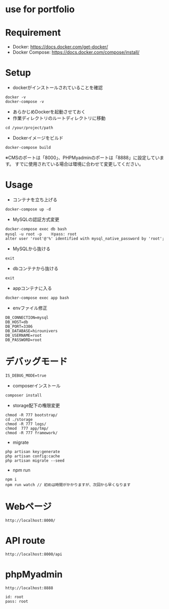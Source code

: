 # use for portfolio


# Requirement
- Docker: https://docs.docker.com/get-docker/
- Docker Compose: https://docs.docker.com/compose/install/

# Setup
- dockerがインストールされていることを確認
```
docker -v
docker-compose -v
```

- あらかじめDockerを起動させておく
- 作業ディレクトリのルートディレクトリに移動
```
cd /your/project/path
```
- Dockerイメージをビルド
```
docker-compose build
```

※CMSのポートは「8000」、PHPMyadminのポートは「8888」に設定しています。 すでに使用されている場合は環境に合わせて変更してください。

# Usage
- コンテナを立ち上げる
```
docker-compose up -d
```
- MySQLの認証方式変更
```
docker-compose exec db bash
mysql -u root -p    ※pass: root
alter user 'root'@'%' identified with mysql_native_password by 'root';
```
- MySQLから抜ける
```
exit
```
- dbコンテナから抜ける
```
exit
```
- appコンテナに入る
```
docker-compose exec app bash
```
- envファイル修正
```
DB_CONNECTION=mysql
DB_HOST=db
DB_PORT=3306
DB_DATABASE=hirounivers
DB_USERNAME=root
DB_PASSWORD=root
```

# デバッグモード
```
IS_DEBUG_MODE=true
```
- composerインストール
```
composer install
```
- storage配下の権限変更
```
chmod -R 777 bootstrap/
cd ./storage
chmod -R 777 logs/
chmod  777 app/tmp/
chmod -R 777 framework/
```
- migrate
```
php artisan key:generate
php artisan config:cache
php artisan migrate --seed
```
- npm run
```
npm i
npm run watch // 初めは時間がかかりますが、次回から早くなります
```

# Webページ
```
http://localhost:8000/
```

# API route
```
http://localhost:8000/api
```

# phpMyadmin
```
http://localhost:8888

id: root
pass: root
```




